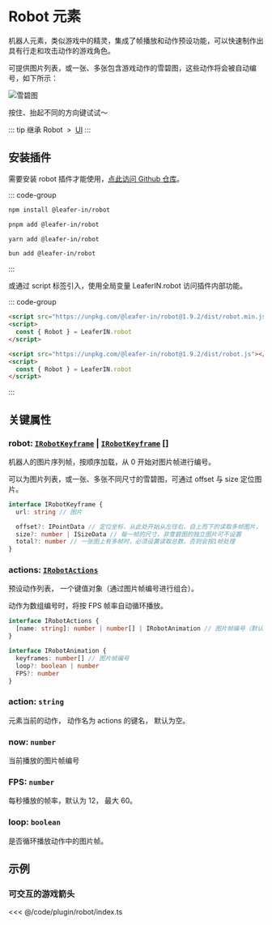 <script setup>
import Case from '/component/Case.vue'
</script>

# Robot 元素

机器人元素，类似游戏中的精灵，集成了帧播放和动作预设功能，可以快速制作出具有行走和攻击动作的游戏角色。

可提供图片列表，或一张、多张包含游戏动作的雪碧图，这些动作将会被自动编号，如下所示：

![雪碧图](/image/arrows-numbers.png)

<case name="Robot" editor=false></case>

按住、抬起不同的方向键试试～

::: tip 继承
Robot &nbsp;>&nbsp; [UI](/reference/display/UI.md)
:::

## 安装插件

需要安装 robot 插件才能使用，[点此访问 Github 仓库](https://github.com/leaferjs/leafer-in/tree/main/packages/robot)。

::: code-group

```sh [npm]
npm install @leafer-in/robot
```

```sh [pnpm]
pnpm add @leafer-in/robot
```

```sh [yarn]
yarn add @leafer-in/robot
```

```sh [bun]
bun add @leafer-in/robot
```

:::

或通过 script 标签引入，使用全局变量 LeaferIN.robot 访问插件内部功能。

::: code-group

```html [robot.min]
<script src="https://unpkg.com/@leafer-in/robot@1.9.2/dist/robot.min.js"></script>
<script>
  const { Robot } = LeaferIN.robot
</script>
```

```html [robot]
<script src="https://unpkg.com/@leafer-in/robot@1.9.2/dist/robot.js"></script>
<script>
  const { Robot } = LeaferIN.robot
</script>
```

<!-- https://unpkg.com 无法访问时，可替换为 https://cdn.jsdelivr.net/npm -->

:::

## 关键属性

### robot: [`IRobotKeyframe`](/api/interfaces/IRobotKeyframe.md) | [`IRobotKeyframe`](/api/interfaces/IRobotKeyframe.md) []

机器人的图片序列帧，按顺序加载，从 0 开始对图片帧进行编号。

可以为图片列表，或一张、多张不同尺寸的雪碧图，可通过 offset 与 size 定位图片。

```ts
interface IRobotKeyframe {
  url: string // 图片

  offset?: IPointData // 定位坐标，从此处开始从左往右、自上而下的读取多帧图片， 默认为 0,0
  size?: number | ISizeData // 每一帧的尺寸，非雪碧图的独立图片可不设置
  total?: number // 一张图上有多帧时，必须设置读取总数，否则会按1帧处理
}
```

### actions: [`IRobotActions`](/api/interfaces/IRobotActions.md)

预设动作列表， 一个键值对象（通过图片帧编号进行组合）。

动作为数组编号时，将按 FPS 帧率自动循环播放。

```ts
interface IRobotActions {
  [name: string]: number | number[] | IRobotAnimation // 图片帧编号（默认从0开始）
}

interface IRobotAnimation {
  keyframes: number[] // 图片帧编号
  loop?: boolean | number
  FPS?: number
}
```

### action: `string`

元素当前的动作， 动作名为 actions 的键名， 默认为空。

### now: `number`

当前播放的图片帧编号

### FPS: `number`

每秒播放的帧率，默认为 12， 最大 60。

### loop: `boolean`

是否循环播放动作中的图片帧。

<!-- ## 继承元素

### [UI](/reference/display/UI.md) -->

<!-- ## API

### [Robot](/api/classes/Robot.md) -->

## 示例

<case name="Robot" editor=false></case>

### 可交互的游戏箭头

<<< @/code/plugin/robot/index.ts

<!-- 箭头的雪碧图

![雪碧图](/image/arrows.png) -->
